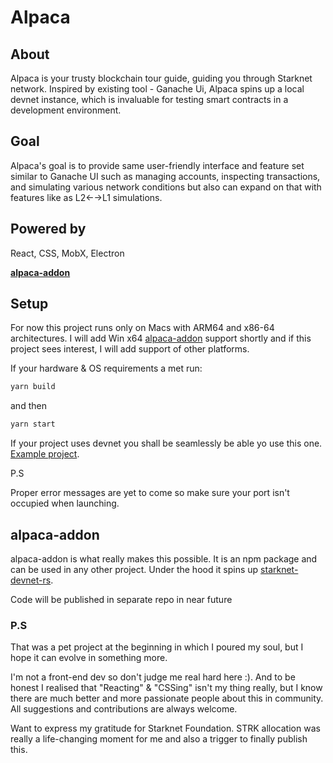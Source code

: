 # Alpaca

## About
Alpaca is your trusty blockchain tour guide, guiding you through Starknet network. 
Inspired by existing tool - Ganache Ui, Alpaca spins up a local devnet instance, which is invaluable for testing smart contracts in a development environment.

## Goal
Alpaca's goal is to provide same user-friendly interface and feature set similar to Ganache UI such as managing accounts, 
inspecting transactions, and simulating various network conditions but also can expand on that with features like as L2←→L1 simulations.

## Powered by
React, CSS, MobX, Electron

[**alpaca-addon**](https://www.npmjs.com/package/@taco-paco/alpaca-addon-mac-arm64)

## Setup
For now this project runs only on Macs with ARM64 and x86-64 architectures.
I will add Win x64 [alpaca-addon](https://www.npmjs.com/package/@taco-paco/alpaca-addon-mac-arm64)
support shortly and if this project sees interest, I will add support of other platforms.

If your hardware & OS requirements a met run:
```bash
yarn build
```

and then

```bash
yarn start
```

If your project uses devnet you shall be seamlessly be able yo use this one.
[Example project](https://github.com/taco-paco/starknet-exp).

P.S

Proper error messages are yet to come so make sure your port isn't occupied when launching.

## alpaca-addon
alpaca-addon is what really makes this possible. It is an npm package and can be used in any other project.
Under the hood it spins up [starknet-devnet-rs](https://github.com/0xSpaceShard/starknet-devnet-rs).

Code will be published in separate repo in near future

### P.S
That was a pet project at the beginning in which I poured my soul, but I hope it can evolve in something more. 

I'm not a front-end dev so don't judge me real hard here :). 
And to be honest I realised that "Reacting" & "CSSing" isn't my thing really, but I know there are much better and more passionate people about this in community.
All suggestions and contributions are always welcome.

Want to express my gratitude for Starknet Foundation. 
STRK allocation was really a life-changing moment for me and also a trigger to finally publish this.
